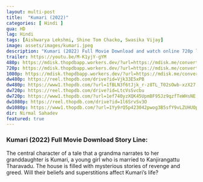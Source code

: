 ```yaml
---
layout: multi-post
title:  "Kumari (2022)"
categories: [ Hindi ]
qua: HD
lag: Hindi
tags: [Aishwarya Lekshmi, Shine Tom Chacko, Swasika Vijay]
image: assets/images/kumari.jpeg
description: "Kumari (2022) Full Movie Download and watch online 720p low file size 500 mb."
trailer: https://youtu.be/M-K1yjY-gYM
480p: https://mdisk.thopdbapp.workers.dev/?url=https://mdisk.me/convertor/6dSNoe
720p: https://mdisk.thopdbapp.workers.dev/?url=https://mdisk.me/convertor/J59vRR
1080p: https://mdisk.thopdbapp.workers.dev/?url=https://mdisk.me/convertor/mAuMRd
dw480p: https://reel.thopdb.com/drive?id=Vjk33E5xPB
dw480p: https://www1.thopdb.com/?url=1fBLN3f6tJjk_r-z8TL_T02sOwb-xzX27
dw720p: https://reel.thopdb.com/drive?id=LtcVsSvcbu
dw720p: https://www1.thopdb.com/?url=1ef740yzXQK45UpmBF95Jz9qzfTeWHsNE
dw1080p: https://reel.thopdb.com/drive?id=1l6SrvSv3O
dw1080p: https://www1.thopdb.com/?url=1Yy9rQ5p423042pwog3B5sfY9vLZUHUOp
dir: Nirmal Sahadev
featured: true
---
```


### Kumari (2022) Full Movie Download Story Line:
The central character of a tale that a grandma narrates to her granddaughter is Kumari, a young girl who is married to Kanjirangattu Tharavadu. The house is filled with mysterious stories of revenge and greed. Will their beliefs and superstitions affect Kumari’s life?

